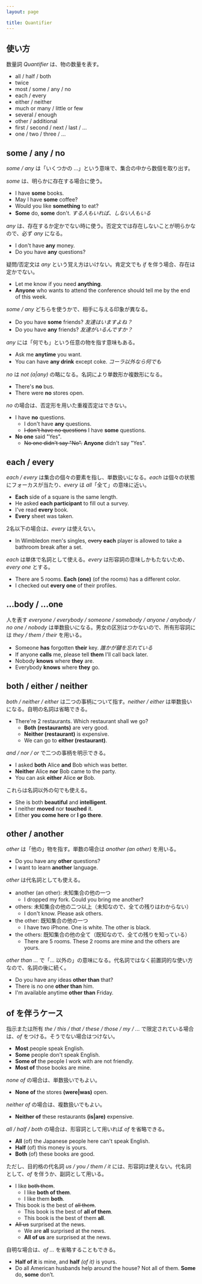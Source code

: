 ```yaml
---
layout: page

title: Quantifier
---
```


## 使い方

数量詞 _Quantifier_ は、物の数量を表す。

* all / half / both
* twice
* most / some / any / no
* each / every
* either / neither
* much or many / little or few
* several / enough
* other / additional
* first / second / next / last / ...
* one / two / three / ...

## some / any / no

_some / any_ は「いくつかの ...」という意味で、集合の中から数個を取り出す。

_some_ は、明らかに存在する場合に使う。

* I have __some__ books.
* May I have __some__ coffee?
* Would you like __something__ to eat?
* __Some__ do, __some__ don't. _する人もいれば、しない人もいる_

_any_ は、存在するか定かでない時に使う。否定文では存在しないことが明らかなので、必ず _any_ になる。

* I don't have __any__ money.
* Do you have __any__ questions?

疑問/否定文は _any_ という覚え方はいけない。肯定文でも _if_ を伴う場合、存在は定かでない。

* Let me know if you need __anything__.
* __Anyone__ who wants to attend the conference should tell me by the end of this week.

_some / any_ どちらを使うかで、相手に与える印象が異なる。

* Do you have __some__ friends? _友達はいますよね？_
* Do you have __any__ friends? _友達がいるんですか？_

_any_ には「何でも」という任意の物を指す意味もある。

* Ask me __anytime__ you want.
* You can have __any drink__ except coke. _コーラ以外なら何でも_

_no_ は _not (a|any)_ の略になる。名詞により単数形か複数形になる。

* There's __no__ bus.
* There were __no__ stores open.

_no_ の場合は、否定形を用いた重複否定はできない。

* I have __no__ questions.
  * I don't have __any__ questions.
  * <del>I don't have no questions</del> I have __some__ questions.
* __No one__ said "Yes".
  * <del>No one didn't say "No".</del> __Anyone__ didn't say "Yes".

## each / every

_each / every_ は集合の個々の要素を指し、単数扱いになる。_each_ は個々の状態にフォーカスが当たり、_every_ は _all_「全て」の意味に近い。

* __Each__ side of a square is the same length.
* He asked __each participant__ to fill out a survey.
* I've read __every__ book.
* __Every__ sheet was taken.

2名以下の場合は、_every_ は使えない。

* In Wimbledon men's singles, <del>every</del> __each__ player is allowed to take a bathroom break after a set.

_each_ は単体で名詞として使える。_every_ は形容詞の意味しかもたないため、_every one_ とする。

* There are 5 rooms. __Each (one)__ (of the rooms) has a different color.
* I checked out __every one__ of their profiles.

## ...body / ...one

人を表す _everyone / everybody / someone / somebody / anyone / anybody / no one / nobody_ は単数扱いになる。男女の区別はつかないので、所有形容詞には _they / them / their_ を用いる。

* Someone __has__ forgotten __their__ key. _誰かが鍵を忘れている_
* If anyone __calls__ me, please tell __them__ I'll call back later.
* Nobody __knows__ where __they__ are.
* Everybody __knows__ where __they__ go.

## both / either / neither

_both / neither / either_ は二つの事柄について指す。_neither / either_ は単数扱いになる。自明の名詞は省略できる。

* There're 2 restaurants. Which restaurant shall we go?
  * __Both (restaurants)__ are very good.
  * __Neither (restaurant)__ is expensive.
  * We can go to __either (restaurant)__.

_and / nor / or_ で二つの事柄を明示できる。

* I asked __both__ Alice __and__ Bob which was better.
* __Neither__ Alice __nor__ Bob came to the party.
* You can ask __either__ Alice __or__ Bob.

これらは名詞以外の句でも使える。

* She is both __beautiful__ and __intelligent__.
* I neither __moved__ nor __touched__ it.
* Either __you come here__ or __I go there__.

## other / another

_other_ は「他の」物を指す。単数の場合は _another (an other)_ を用いる。

* Do you have any __other__ questions?
* I want to learn __another__ language.

_other_ は代名詞としても使える。

* another (an other): 未知集合の他の一つ
  * I dropped my fork. Could you bring me another?
* others: 未知集合の他の二つ以上（未知なので、全ての残りはわからない）
  * I don't know. Please ask others.
* the other: 既知集合の他の一つ
  * I have two iPhone. One is white. The other is black.
* the others: 既知集合の他の全て（既知なので、全ての残りを知っている）
  * There are 5 rooms. These 2 rooms are mine and the others are yours.

_other than ..._ で「... 以外の」の意味になる。代名詞ではなく前置詞的な使い方なので、名詞の後に続く。

* Do you have any ideas __other than__ that?
* There is no one __other than__ him.
* I'm available anytime __other than__ Friday.

## of を伴うケース

指示または所有 _the / this / that / these / those / my / ..._ で限定されている場合は、_of_ をつける。そうでない場合はつけない。

* __Most__ people speak English.
* __Some__ people don't speak English.
* __Some of__ the people I work with are not friendly.
* __Most of__ those books are mine.

_none of_ の場合は、単数扱いでもよい。

* __None of__ the stores __(were|was)__ open.

_neither of_ の場合は、複数扱いでもよい。

* __Neither of__ these restaurants __(is|are)__ expensive.

_all / half / both_ の場合は、形容詞として用いれば _of_ を省略できる。

* __All__ (of) the Japanese people here can't speak English.
* __Half__ (of) this money is yours.
* __Both__ (of) these books are good.

ただし、目的格の代名詞 _us / you / them / it_ には、形容詞は使えない。代名詞として、_of_ を伴うか、副詞として用いる。

* I like <del>both them</del>.
  * I like __both of them__.
  * I like them __both__.
* This book is the best of <del>all them</del>.
  * This book is the best of __all of them__.
  * This book is the best of them __all__.
* <del>All us</del> surprised at the news.
  * We are __all__ surprised at the news.
  * __All of us__ are surprised at the news.

自明な場合は、_of ..._ を省略することもできる。

* __Half of it__ is mine, and __half__ _(of it)_ is yours.
* Do all American husbands help around the house? Not all of them. __Some__ do, __some__ don’t.

